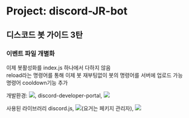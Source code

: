 # Project: discord-JR-bot

## 디스코드 봇 가이드 3탄
### 이벤트 파일 개별화  
이제 봇활성화를 index.js 하나에서 다하지 않음 <br>
reload라는 명령어를 통해 이제 봇 재부팅없이 봇의 명령어를 서버에 업로드 가능<br>
명령어 cooldown기능 추가 <br>

개발환경: <img src="https://img.shields.io/badge/visualstudiocode-007ACC?style=for-the-badge&logo=visualstudiocode&logoColor=#007ACC">, discord-developer-portal, <img src="https://img.shields.io/badge/discord-5865F2?style=for-the-badge&logo=discord&logoColor=#5865F2">

사용된 라이브러리 discord.js, <img src="https://img.shields.io/badge/npm-CB3837?style=for-the-badge&logo=npm&logoColor=#CB3837">(요거는 페키지 관리자), <img src="https://img.shields.io/badge/node.js-339933?style=for-the-badge&logo=nodedotjs&logoColor=white">

